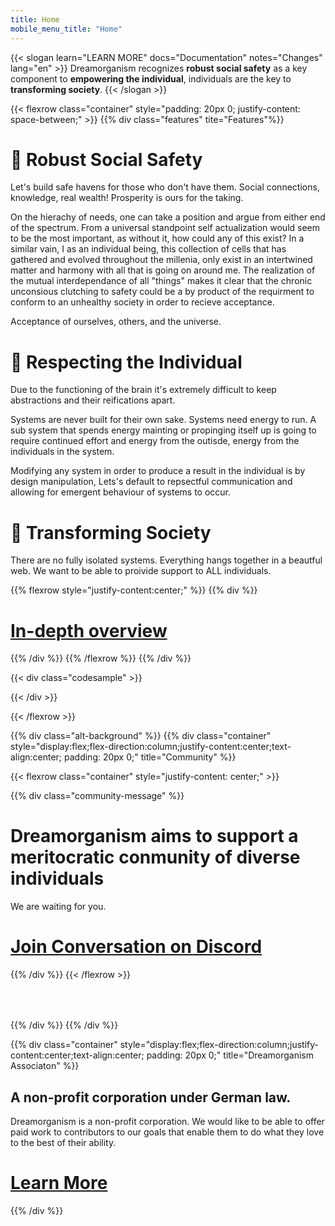 ```yaml
---
title: Home
mobile_menu_title: "Home"
---
```

{{< slogan learn="LEARN MORE" docs="Documentation" notes="Changes" lang="en" >}}
Dreamorganism recognizes **robust social safety** as a key component to **empowering the individual**, individuals are the key to **transforming society**.
{{< /slogan >}}

{{< flexrow class="container" style="padding: 20px 0; justify-content: space-between;" >}}
{{% div class="features" tite="Features"%}}

# 🍄 Robust Social Safety

Let's build safe havens for those who don't have them. Social connections, knowledge, real wealth! Prosperity is ours for the taking.

On the hierachy of needs, one can take a position and argue from either end of the spectrum. From a universal standpoint self actualization would seem to be the most important, as without it, how could any of this exist? In a similar vain, I as an individual being, this collection of cells that has gathered and evolved throughout the millenia, only exist in an intertwined matter and harmony with all that is going on around me. The realization of the mutual interdependance of all "things" makes it clear that the chronic unconsious clutching to safety could be a by product of the requirment to conform to an unhealthy society in order to recieve acceptance.

Acceptance of ourselves, others, and the universe.


# 🍄 Respecting the Individual

Due to the functioning of the brain it's extremely difficult to keep abstractions and their reifications apart.

Systems are never built for their own sake. Systems need energy to run. A sub system that spends energy mainting or propinging itself up is going to require continued effort and energy from the outisde, energy from the individuals in the system.

Modifying any system in order to produce a result in the individual is by design manipulation,  Lets's default to repsectful communication and allowing for emergent behaviour of systems to occur.

# 🍄 Transforming Society

There are no fully isolated systems. Everything hangs together in a beautful web. We want to be able to proivide support to ALL individuals.


{{% flexrow style="justify-content:center;" %}}
{{% div %}}
<h1>
    <a href="learn/overview/" class="button" style="display: inline;">In-depth overview</a>
</h1>
{{% /div %}}
{{% /flexrow %}}
{{% /div %}}

{{< div class="codesample" >}}


{{< /div >}}

{{< /flexrow >}}

{{% div class="alt-background" %}}
{{% div class="container"  style="display:flex;flex-direction:column;justify-content:center;text-align:center; padding: 20px 0;" title="Community" %}}

{{< flexrow class="container" style="justify-content: center;" >}}

{{% div class="community-message" %}}
# Dreamorganism aims to support a meritocratic conmunity of diverse individuals

We are waiting for you.

<div style="">
<h1>
	<a href="https://github.com/ziglang/zig/wiki/Community" class="button" style="display: inline;">Join Conversation on Discord</a>
</h1>
</div>
{{% /div %}}
{{< /flexrow >}}
<div style="height: 50px;"></div>

{{% /div %}}
{{% /div %}}


{{% div class="container" style="display:flex;flex-direction:column;justify-content:center;text-align:center; padding: 20px 0;" title="Dreamorganism Associaton" %}}
## A non-profit corporation under German law.

Dreamorganism is a non-profit corporation. We would like to be able to offer paid work to contributors to our goals that enable them to do what they love to the best of their ability.


<h1>
	<a href="non-profit/" class="button" style="display:inline;">Learn More</a>
</h1>
{{% /div %}}
























